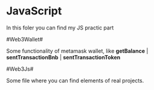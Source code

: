 # JavaScript
In this foler you can find my JS practic part

#Web3Wallet#

Some functionality of metamask wallet, like <b>getBalance</b> | <b>sentTransactionBnb</b> | <b>sentTransactionToken</b>

#Web3Js#

Some file where you can find elements of real projects.
